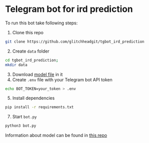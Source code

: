 # Telegram bot for ird prediction

To run this bot take following steps:

1. Clone this repo

```bash
git clone https://github.com/glitchheadgit/tgbot_ird_prediction
```

2. Create `data` folder

```bash
cd tgbot_ird_prediction;
mkdir data
```

3. Download [model file](https://drive.google.com/file/d/1rESkF6b0fyyaGn-Wk-0zP8dIXlc4RiTk) in it
4. Create `.env` file with your Telegram bot API token
```bash
echo BOT_TOKEN=your_token > .env
```
5. Install dependencies
```bash
pip install -r requirements.txt
```
7. Start `bot.py`
```bash
python3 bot.py
```

Information about model can be found in [this repo](https://github.com/EkaterinShitik/Blindness_detection)
